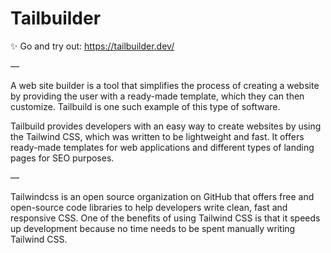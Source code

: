 # Tailbuilder 

✨ Go and try out: https://tailbuilder.dev/

—

A web site builder is a tool that simplifies the process of creating a website by providing the user with a ready-made template, which they can then customize. Tailbuild is one such example of this type of software.

Tailbuild provides developers with an easy way to create websites by using the Tailwind CSS, which was written to be lightweight and fast. It offers ready-made templates for web applications and different types of landing pages for SEO purposes.

—

Tailwindcss is an open source organization on GitHub that offers free and open-source code libraries to help developers write clean, fast and responsive CSS. One of the benefits of using Tailwind CSS is that it speeds up development because no time needs to be spent manually writing Tailwind CSS.
 

